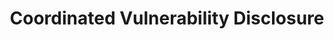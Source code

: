 ---
layout: standards
permalink: /fibf-cyb-cvd/
title: Coordinated Vulnerability Disclosure
sub-title: Coordinated Vulnerability Disclosure
sec-title: Cybersecurity Lead
sec-name: DHS - Cybersecurity and Infrastructure Security Agency (CISA)
lifecycle-content: cyb/cvd/lifecycle.html
capabilities-content: cyb/cvd/capabilities.html
capabilities-pdf: assets/files/downloads/cyb/Cybersecurity-Services(CVD)-Business-Capabilities.xlsx
capabilities-source-document-type: xls
capabilities-source-document: assets/files/downloads/cyb/Cybersecurity-Services(CVD)-Business-Capabilities.xlsx
---